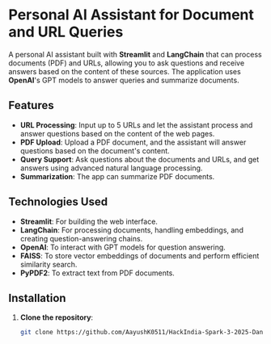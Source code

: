 # Personal AI Assistant for Document and URL Queries

A personal AI assistant built with **Streamlit** and **LangChain** that can process documents (PDF) and URLs, allowing you to ask questions and receive answers based on the content of these sources. The application uses **OpenAI**'s GPT models to answer queries and summarize documents.

## Features

- **URL Processing**: Input up to 5 URLs and let the assistant process and answer questions based on the content of the web pages.
- **PDF Upload**: Upload a PDF document, and the assistant will answer questions based on the document's content.
- **Query Support**: Ask questions about the documents and URLs, and get answers using advanced natural language processing.
- **Summarization**: The app can summarize PDF documents.
  
## Technologies Used

- **Streamlit**: For building the web interface.
- **LangChain**: For processing documents, handling embeddings, and creating question-answering chains.
- **OpenAI**: To interact with GPT models for question answering.
- **FAISS**: To store vector embeddings of documents and perform efficient similarity search.
- **PyPDF2**: To extract text from PDF documents.

## Installation

1. **Clone the repository**:

   ```bash
   git clone https://github.com/AayushK0511/HackIndia-Spark-3-2025-Dandela-Cadela.git
